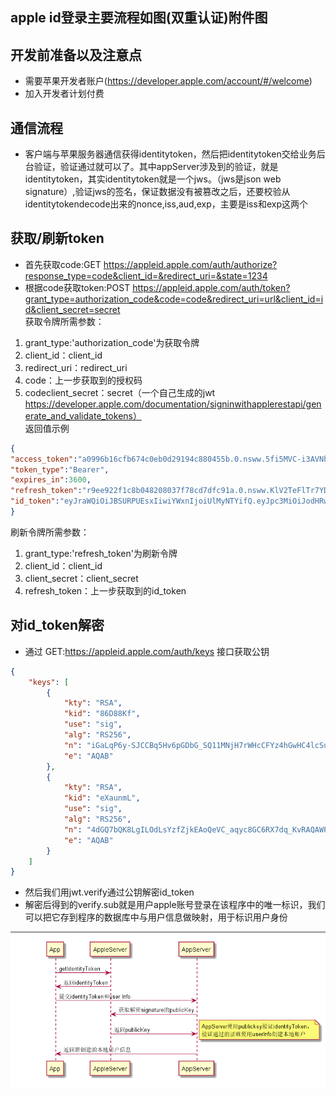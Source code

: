 ## apple id登录主要流程如图(双重认证)附件图

## 开发前准备以及注意点
- 需要苹果开发者账户(https://developer.apple.com/account/#/welcome)
- 加入开发者计划付费

## 通信流程
- 客户端与苹果服务器通信获得identitytoken，然后把identitytoken交给业务后台验证，验证通过就可以了。其中appServer涉及到的验证，就是identitytoken，其实identitytoken就是一个jws。（jws是json web signature）,验证jws的签名，保证数据没有被篡改之后，还要校验从identitytokendecode出来的nonce,iss,aud,exp，主要是iss和exp这两个

## 获取/刷新token
- 首先获取code:GET
https://appleid.apple.com/auth/authorize?response_type=code&client_id=&redirect_uri=&state=1234
- 根据code获取token:POST
https://appleid.apple.com/auth/token?grant_type=authorization_code&code=code&redirect_uri=url&client_id=id&client_secret=secret <br>
获取令牌所需参数：
1. grant_type:'authorization_code'为获取令牌
2. client_id：client_id
3. redirect_uri：redirect_uri
4. code：上一步获取到的授权码
5. codeclient_secret：secret（一个自己生成的jwt https://developer.apple.com/documentation/signinwithapplerestapi/generate_and_validate_tokens）<br>
返回值示例
```json
{
"access_token":"a0996b16cfb674c0eb0d29194c880455b.0.nsww.5fi5MVC-i3AVNhddrNg7Qw",
"token_type":"Bearer",
"expires_in":3600,
"refresh_token":"r9ee922f1c8b048208037f78cd7dfc91a.0.nsww.KlV2TeFlTr7YDdZ0KtvEQQ",
"id_token":"eyJraWQiOiJBSURPUEsxIiwiYWxnIjoiUlMyNTYifQ.eyJpc3MiOiJodHRwczovL2FwcGxlaWQuYXBwbGUuY29tIiwiYXVkIjoiY29tLnNreW1pbmcuYXBwbGVsb2dpbmRlbW8iLCJleHAiOjE1NjU2NjU1OTQsImlhdCI6MTU2NTY2NDk5NCwic3ViIjoiMDAwMjY2LmRiZTg2NWIwYWE3MjRlMWM4ODM5MDIwOWI5YzdkNjk1LjAyNTYiLCJhdF9oYXNoIjoiR0ZmODhlX1ptc0pqQ2VkZzJXem85ZyIsImF1dGhfdGltZSI6MTU2NTY2NDk2M30.J6XFWmbr0a1hkJszAKM2wevJF57yZt-MoyZNI9QF76dHfJvAmFO9_RP9-tz4pN4ua3BuSJpUbwzT2xFD_rBjsNWkU-ZhuSAONdAnCtK2Vbc2AYEH9n7lB2PnOE1mX5HwY-dI9dqS9AdU4S_CjzTGnvFqC9H5pt6LVoCF4N9dFfQnh2w7jQrjTic_JvbgJT5m7vLzRx-eRnlxQIifEsHDbudzi3yg7XC9OL9QBiTyHdCQvRdsyRLrewJT6QZmi6kEWrV9E21WPC6qJMsaIfGik44UgPOnNnjdxKPzxUAa-Lo1HAzvHcAX5i047T01ltqvHbtsJEZxAB6okmwco78JQA"
}
```
刷新令牌所需参数：
1. grant_type:'refresh_token'为刷新令牌
2. client_id：client_id
3. client_secret：client_secret
4. refresh_token：上一步获取到的id_token

## 对id_token解密
- 通过 GET:https://appleid.apple.com/auth/keys 接口获取公钥
```json
{
    "keys": [
        {
            "kty": "RSA",
            "kid": "86D88Kf",
            "use": "sig",
            "alg": "RS256",
            "n": "iGaLqP6y-SJCCBq5Hv6pGDbG_SQ11MNjH7rWHcCFYz4hGwHC4lcSurTlV8u3avoVNM8jXevG1Iu1SY11qInqUvjJur--hghr1b56OPJu6H1iKulSxGjEIyDP6c5BdE1uwprYyr4IO9th8fOwCPygjLFrh44XEGbDIFeImwvBAGOhmMB2AD1n1KviyNsH0bEB7phQtiLk-ILjv1bORSRl8AK677-1T8isGfHKXGZ_ZGtStDe7Lu0Ihp8zoUt59kx2o9uWpROkzF56ypresiIl4WprClRCjz8x6cPZXU2qNWhu71TQvUFwvIvbkE1oYaJMb0jcOTmBRZA2QuYw-zHLwQ",
            "e": "AQAB"
        },
        {
            "kty": "RSA",
            "kid": "eXaunmL",
            "use": "sig",
            "alg": "RS256",
            "n": "4dGQ7bQK8LgILOdLsYzfZjkEAoQeVC_aqyc8GC6RX7dq_KvRAQAWPvkam8VQv4GK5T4ogklEKEvj5ISBamdDNq1n52TpxQwI2EqxSk7I9fKPKhRt4F8-2yETlYvye-2s6NeWJim0KBtOVrk0gWvEDgd6WOqJl_yt5WBISvILNyVg1qAAM8JeX6dRPosahRVDjA52G2X-Tip84wqwyRpUlq2ybzcLh3zyhCitBOebiRWDQfG26EH9lTlJhll-p_Dg8vAXxJLIJ4SNLcqgFeZe4OfHLgdzMvxXZJnPp_VgmkcpUdRotazKZumj6dBPcXI_XID4Z4Z3OM1KrZPJNdUhxw",
            "e": "AQAB"
        }
    ]
}
```
- 然后我们用jwt.verify通过公钥解密id_token
- 解密后得到的verify.sub就是用户apple账号登录在该程序中的唯一标识，我们可以把它存到程序的数据库中与用户信息做映射，用于标识用户身份      

![](../static/image-solutions/appleId授权登录.jpg)